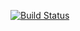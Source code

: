 [![Build Status](https://travis-ci.org/milanoid/zonky-api-test.svg)](https://travis-ci.org/milanoid/cypress-playground)